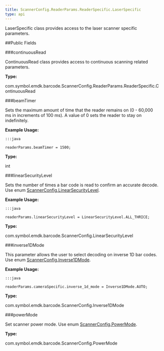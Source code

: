 ```yaml
---
title: ScannerConfig.ReaderParams.ReaderSpecific.LaserSpecific
type: api
---
```



LaserSpecific class provides access to the laser scanner specific parameters.

##Public Fields

###continuousRead

ContinuousRead class provides access to continuous scanning related parameters.

**Type:**

com.symbol.emdk.barcode.ScannerConfig.ReaderParams.ReaderSpecific.ContinuousRead

###beamTimer

Sets the maximum amount of time that the reader remains on (0 - 60,000 ms in increments of 100 ms). 
 A value of 0 sets the reader to stay on indefinitely.
 
 

**Example Usage:**
	
	:::java
	
	readerParams.beamTimer = 1500;
	


**Type:**

int

###linearSecurityLevel

Sets the number of times a bar code is read to confirm an accurate decode.
 Use enum [ ScannerConfig.LinearSecurityLevel](../ScannerConfig-LinearSecurityLevel).
 
 

**Example Usage:**
	
	:::java
	
	readerParams.linearSecurityLevel = LinearSecurityLevel.ALL_THRICE;
	


**Type:**

com.symbol.emdk.barcode.ScannerConfig.LinearSecurityLevel

###inverse1DMode

This parameter allows the user to select decoding on inverse 1D bar codes.
 Use enum [ ScannerConfig.Inverse1DMode](../ScannerConfig-Inverse1DMode).
 
 

**Example Usage:**
	
	:::java
	
	readerParams.cameraSpecific.inverse_1d_mode = Inverse1DMode.AUTO;
	


**Type:**

com.symbol.emdk.barcode.ScannerConfig.Inverse1DMode

###powerMode

Set scanner power mode.
 Use enum [ ScannerConfig.PowerMode](../ScannerConfig-PowerMode).

**Type:**

com.symbol.emdk.barcode.ScannerConfig.PowerMode


